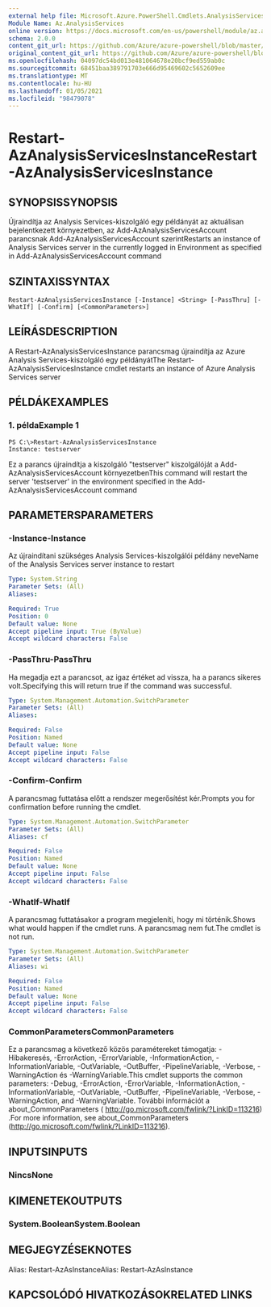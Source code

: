 ```yaml
---
external help file: Microsoft.Azure.PowerShell.Cmdlets.AnalysisServices.Dataplane.dll-Help.xml
Module Name: Az.AnalysisServices
online version: https://docs.microsoft.com/en-us/powershell/module/az.analysisservices/restart-azanalysisservicesinstance
schema: 2.0.0
content_git_url: https://github.com/Azure/azure-powershell/blob/master/src/AnalysisServices/AnalysisServices/help/Restart-AzAnalysisServicesInstance.md
original_content_git_url: https://github.com/Azure/azure-powershell/blob/master/src/AnalysisServices/AnalysisServices/help/Restart-AzAnalysisServicesInstance.md
ms.openlocfilehash: 04097dc54bd013e481064678e20bcf9ed559ab0c
ms.sourcegitcommit: 68451baa389791703e666d95469602c5652609ee
ms.translationtype: MT
ms.contentlocale: hu-HU
ms.lasthandoff: 01/05/2021
ms.locfileid: "98479078"
---
```

# <span data-ttu-id="f6eeb-101">Restart-AzAnalysisServicesInstance</span><span class="sxs-lookup"><span data-stu-id="f6eeb-101">Restart-AzAnalysisServicesInstance</span></span>

## <span data-ttu-id="f6eeb-102">SYNOPSIS</span><span class="sxs-lookup"><span data-stu-id="f6eeb-102">SYNOPSIS</span></span>
<span data-ttu-id="f6eeb-103">Újraindítja az Analysis Services-kiszolgáló egy példányát az aktuálisan bejelentkezett környezetben, az Add-AzAnalysisServicesAccount parancsnak Add-AzAnalysisServicesAccount szerint</span><span class="sxs-lookup"><span data-stu-id="f6eeb-103">Restarts an instance of Analysis Services server in the currently logged in Environment as specified in Add-AzAnalysisServicesAccount command</span></span>

## <span data-ttu-id="f6eeb-104">SZINTAXIS</span><span class="sxs-lookup"><span data-stu-id="f6eeb-104">SYNTAX</span></span>

```
Restart-AzAnalysisServicesInstance [-Instance] <String> [-PassThru] [-WhatIf] [-Confirm] [<CommonParameters>]
```

## <span data-ttu-id="f6eeb-105">LEÍRÁS</span><span class="sxs-lookup"><span data-stu-id="f6eeb-105">DESCRIPTION</span></span>
<span data-ttu-id="f6eeb-106">A Restart-AzAnalysisServicesInstance parancsmag újraindítja az Azure Analysis Services-kiszolgáló egy példányát</span><span class="sxs-lookup"><span data-stu-id="f6eeb-106">The Restart-AzAnalysisServicesInstance cmdlet restarts an instance of Azure Analysis Services server</span></span>

## <span data-ttu-id="f6eeb-107">PÉLDÁK</span><span class="sxs-lookup"><span data-stu-id="f6eeb-107">EXAMPLES</span></span>

### <span data-ttu-id="f6eeb-108">1. példa</span><span class="sxs-lookup"><span data-stu-id="f6eeb-108">Example 1</span></span>
```
PS C:\>Restart-AzAnalysisServicesInstance
Instance: testserver
```

<span data-ttu-id="f6eeb-109">Ez a parancs újraindítja a kiszolgáló "testserver" kiszolgálóját a Add-AzAnalysisServicesAccount környezetben</span><span class="sxs-lookup"><span data-stu-id="f6eeb-109">This command will restart the server 'testserver' in the environment specified in the Add-AzAnalysisServicesAccount command</span></span>

## <span data-ttu-id="f6eeb-110">PARAMETERS</span><span class="sxs-lookup"><span data-stu-id="f6eeb-110">PARAMETERS</span></span>

### <span data-ttu-id="f6eeb-111">-Instance</span><span class="sxs-lookup"><span data-stu-id="f6eeb-111">-Instance</span></span>
<span data-ttu-id="f6eeb-112">Az újraindítani szükséges Analysis Services-kiszolgálói példány neve</span><span class="sxs-lookup"><span data-stu-id="f6eeb-112">Name of the Analysis Services server instance to restart</span></span>

```yaml
Type: System.String
Parameter Sets: (All)
Aliases:

Required: True
Position: 0
Default value: None
Accept pipeline input: True (ByValue)
Accept wildcard characters: False
```

### <span data-ttu-id="f6eeb-113">-PassThru</span><span class="sxs-lookup"><span data-stu-id="f6eeb-113">-PassThru</span></span>
<span data-ttu-id="f6eeb-114">Ha megadja ezt a parancsot, az igaz értéket ad vissza, ha a parancs sikeres volt.</span><span class="sxs-lookup"><span data-stu-id="f6eeb-114">Specifying this will return true if the command was successful.</span></span>

```yaml
Type: System.Management.Automation.SwitchParameter
Parameter Sets: (All)
Aliases:

Required: False
Position: Named
Default value: None
Accept pipeline input: False
Accept wildcard characters: False
```

### <span data-ttu-id="f6eeb-115">-Confirm</span><span class="sxs-lookup"><span data-stu-id="f6eeb-115">-Confirm</span></span>
<span data-ttu-id="f6eeb-116">A parancsmag futtatása előtt a rendszer megerősítést kér.</span><span class="sxs-lookup"><span data-stu-id="f6eeb-116">Prompts you for confirmation before running the cmdlet.</span></span>

```yaml
Type: System.Management.Automation.SwitchParameter
Parameter Sets: (All)
Aliases: cf

Required: False
Position: Named
Default value: None
Accept pipeline input: False
Accept wildcard characters: False
```

### <span data-ttu-id="f6eeb-117">-WhatIf</span><span class="sxs-lookup"><span data-stu-id="f6eeb-117">-WhatIf</span></span>
<span data-ttu-id="f6eeb-118">A parancsmag futtatásakor a program megjeleníti, hogy mi történik.</span><span class="sxs-lookup"><span data-stu-id="f6eeb-118">Shows what would happen if the cmdlet runs.</span></span>
<span data-ttu-id="f6eeb-119">A parancsmag nem fut.</span><span class="sxs-lookup"><span data-stu-id="f6eeb-119">The cmdlet is not run.</span></span>

```yaml
Type: System.Management.Automation.SwitchParameter
Parameter Sets: (All)
Aliases: wi

Required: False
Position: Named
Default value: None
Accept pipeline input: False
Accept wildcard characters: False
```

### <span data-ttu-id="f6eeb-120">CommonParameters</span><span class="sxs-lookup"><span data-stu-id="f6eeb-120">CommonParameters</span></span>
<span data-ttu-id="f6eeb-121">Ez a parancsmag a következő közös paramétereket támogatja: -Hibakeresés, -ErrorAction, -ErrorVariable, -InformationAction, -InformationVariable, -OutVariable, -OutBuffer, -PipelineVariable, -Verbose, -WarningAction és -WarningVariable.</span><span class="sxs-lookup"><span data-stu-id="f6eeb-121">This cmdlet supports the common parameters: -Debug, -ErrorAction, -ErrorVariable, -InformationAction, -InformationVariable, -OutVariable, -OutBuffer, -PipelineVariable, -Verbose, -WarningAction, and -WarningVariable.</span></span> <span data-ttu-id="f6eeb-122">További információt a about_CommonParameters ( http://go.microsoft.com/fwlink/?LinkID=113216) .</span><span class="sxs-lookup"><span data-stu-id="f6eeb-122">For more information, see about_CommonParameters (http://go.microsoft.com/fwlink/?LinkID=113216).</span></span>

## <span data-ttu-id="f6eeb-123">INPUTS</span><span class="sxs-lookup"><span data-stu-id="f6eeb-123">INPUTS</span></span>

### <span data-ttu-id="f6eeb-124">Nincs</span><span class="sxs-lookup"><span data-stu-id="f6eeb-124">None</span></span>

## <span data-ttu-id="f6eeb-125">KIMENETEK</span><span class="sxs-lookup"><span data-stu-id="f6eeb-125">OUTPUTS</span></span>

### <span data-ttu-id="f6eeb-126">System.Boolean</span><span class="sxs-lookup"><span data-stu-id="f6eeb-126">System.Boolean</span></span>

## <span data-ttu-id="f6eeb-127">MEGJEGYZÉSEK</span><span class="sxs-lookup"><span data-stu-id="f6eeb-127">NOTES</span></span>
<span data-ttu-id="f6eeb-128">Alias: Restart-AzAsInstance</span><span class="sxs-lookup"><span data-stu-id="f6eeb-128">Alias: Restart-AzAsInstance</span></span>

## <span data-ttu-id="f6eeb-129">KAPCSOLÓDÓ HIVATKOZÁSOK</span><span class="sxs-lookup"><span data-stu-id="f6eeb-129">RELATED LINKS</span></span>
